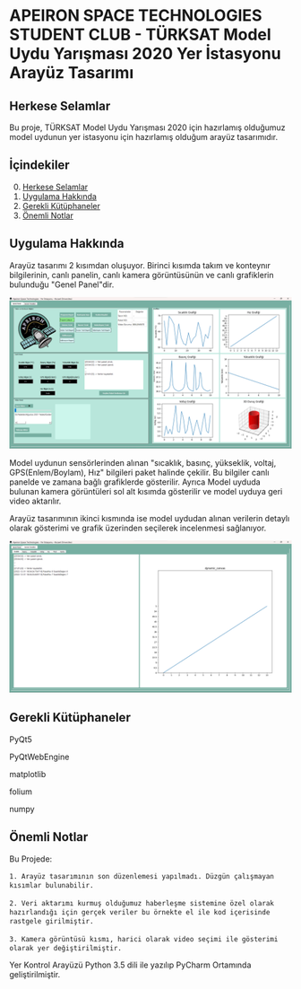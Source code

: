 # APEIRON SPACE TECHNOLOGIES STUDENT CLUB - TÜRKSAT Model Uydu Yarışması 2020 Yer İstasyonu Arayüz Tasarımı

## Herkese Selamlar

Bu proje, TÜRKSAT Model Uydu Yarışması 2020 için hazırlamış olduğumuz model uydunun yer istasyonu için hazırlamış olduğum arayüz tasarımıdır. 

## İçindekiler

0. [Herkese Selamlar](#herkese-selamlar)
1. [Uygulama Hakkında](#uygulama-hakkında)
2. [Gerekli Kütüphaneler](#gerekli-kütüphaneler)
3. [Önemli Notlar](#önemli-notlar)

## Uygulama Hakkında

Arayüz tasarımı 2 kısımdan oluşuyor. Birinci kısımda takım ve konteynır bilgilerinin, canlı panelin, canlı kamera görüntüsünün ve canlı grafiklerin bulunduğu "Genel Panel"dir.

![](./images/1.png)

Model uydunun sensörlerinden alınan "sıcaklık, basınç, yükseklik, voltaj, GPS(Enlem/Boylam), Hız" bilgileri paket halinde çekilir. Bu bilgiler canlı panelde ve zamana bağlı grafiklerde gösterilir. Ayrıca Model uyduda bulunan kamera görüntüleri sol alt kısımda gösterilir ve model uyduya geri video aktarılır.

Arayüz tasarımının ikinci kısmında ise model uydudan alınan verilerin detaylı olarak gösterimi ve grafik üzerinden seçilerek incelenmesi sağlanıyor.

![](./images/2.png)

## Gerekli Kütüphaneler

PyQt5

PyQtWebEngine

matplotlib

folium

numpy

## Önemli Notlar

Bu Projede:

	1. Arayüz tasarımının son düzenlemesi yapılmadı. Düzgün çalışmayan kısımlar bulunabilir.

	2. Veri aktarımı kurmuş olduğumuz haberleşme sistemine özel olarak hazırlandığı için gerçek veriler bu örnekte el ile kod içerisinde rastgele girilmiştir.

	3. Kamera görüntüsü kısmı, harici olarak video seçimi ile gösterimi olarak yer değiştirilmiştir.












Yer Kontrol
Arayüzü Python 3.5 dili ile yazılıp PyCharm Ortamında geliştirilmiştir.
